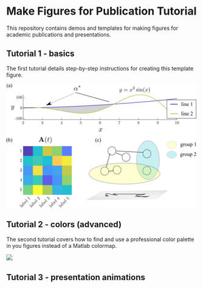 # Make Figures for Publication Tutorial
This repository contains demos and templates for making figures for academic publications and presentations.


## Tutorial 1 - basics
The first tutorial details step-by-step instructions for creating this template figure.

<img src="Tutorial 1 - basics/figures/demo_panel.png" width="500">


## Tutorial 2 - colors (advanced)
The second tutorial covers how to find and use a professional color palette in you figures instead of a Matlab colormap.

<img src="Tutorial 2 - colors (advanced)/figures/colors.png" width="500">


## Tutorial 3 - presentation animations
